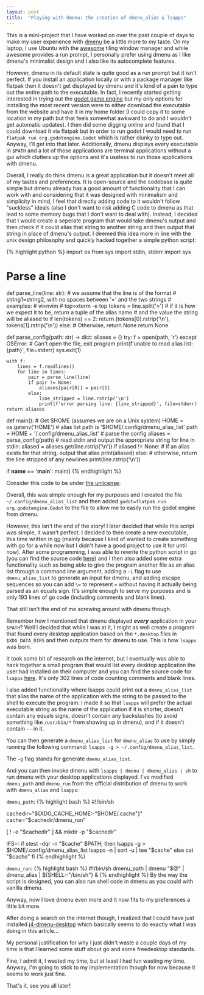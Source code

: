 ```yaml
---
layout: post
title:  "Playing with dmenu: the creation of dmenu_alias & lsapps"
---
```


This is a mini-project that I have worked on over the past couple of days to make
my user experience with [dmenu](https://tools.suckless.org/dmenu/) be a little
more to my taste. On my laptop, I use Ubuntu with the 
[awesome](https://awesomewm.org/) tiling window manager and while awesome
provides a run prompt, I personally prefer using dmenu as I like dmenu's
minimalist design and I also like its autocomplete features.

However, dmenu in its default state is quite good as a run prompt but it isn't
perfect. If you install an application locally or with a package manager like
flatpak then it doesn't get displayed by dmenu and it's kind of a pain to
type out the entire path to the executable. In fact, I recently started getting
interested in trying out the [godot game engine](https://godotengine.org/) but
my only options for installing the most recent version were to either download
the executable from the website and have it in my home folder
(I could copy it to some location in my path but that feels somewhat awkward to
do and I wouldn't get automatic updates). I then did some digging online and
found that I could download it via flatpak but in order to run godot I would 
need to run `flatpak run org.godotengine.Godot` which is rather clunky to type
out. Anyway, I'll get into that later. Additionally, dmenu displays every
executable in `$PATH` and a lot of those applications are terminal applications
without a gui which clutters up the options and it's useless to run those 
applications with dmenu.

Overall, I really do think dmenu is a great application but it doesn't meet all
of my tastes and preferences. It is open-source and the codebase is quite simple
but dmenu already has a good amount of functionality that I can work with and
considering that it was designed with minimalism and simplicity in mind, I feel
that directly adding code to it wouldn't follow "suckless" ideals (also I don't
want to risk adding C code to dmenu as that lead to some memory bugs that I 
don't want to deal with). Instead, I decided that I would create a seperate 
program that would take dmenu's output and then check if it could alias that 
string to another string and then output that string in place of dmenu's output.
I deemed this idea more in line with the unix design philosophy and quickly hacked
together a simple python script:

{% highlight python %}
import os
from sys import stdin, stderr
import sys

# Parse a line
def parse_line(line: str):
    # we assume that the line is of the format
    # string1=string2, with no spaces between '=' and the two strings
    # examples: 
    # vi=nvim
    # top=xterm -e top
    tokens = line.split('=')
    # if it is how we expect it to be, return a tuple of the alias name
    # and the value the string will be aliased to
    if len(tokens) == 2:
        return (tokens[0].rstrip('\n'), tokens[1].rstrip('\n'))
    else:
        # Otherwise, return None
        return None

def parse_config(path: str) -> dict:
    aliases = {} 
    try:
        f = open(path, 'r')
    except OSError:
        # Can't open the file, exit program
        print(f'unable to read alias list: {path}', file=stderr)
        sys.exit(1)

    with f:
        lines = f.readlines()
        for line in lines:
            pair = parse_line(line)
            if pair != None:
                aliases[pair[0]] = pair[1]
            else:
                line_stripped = line.rstrip('\n')
                print(f'error parsing line: {line_stripped}', file=stderr)
    return aliases

def main():
    # Get $HOME (assumes we are on a Unix system)
    HOME = os.getenv('HOME')
    # alias list path is '$HOME/.config/dmenu_alias_list'
    path = HOME + '/.config/dmenu_alias_list'
    # parse the config
    aliases = parse_config(path)
    # read stdin and output the appropriate string
    for line in stdin:
        aliased = aliases.get(line.rstrip('\n'))
        if aliased != None:
            # if an alias exists for that string, output that alias
            print(aliased)
        else:
            # otherwise, return the line stripped of any newlines
            print(line.rstrip('\n'))

if __name__ == '__main__':
    main()
{% endhighlight %}

Consider this code to be under [the unlicense](https://unlicense.org/).

Overall, this was simple enough for my purposes and I created the file
`~/.config/dmenu_alias_list` and then added 
`godot=flatpak run org.godotengine.Godot` to the file to allow me to easily
run the godot engine from dmenu.

However, this isn't the end of the story! I later decided that while this script
was simple, it wasn't perfect. I decided to then create a new executable, this
time written in [go](https://go.dev/) (mainly because I kind of wanted to
create something with go for a while now but I didn't have a good project
to use it for until now). After some programming, I was able to rewrite the
python script in go (you can find the source code 
[here](https://github.com/JLi69/dmenu_alias)) and I then also added some extra
functionality such as being able to give the program another file as an
alias list through a command line argument, adding a `-i` flag to
use `dmenu_alias_list` to generate an input for dmenu, and adding escape sequences
so you can add `\=` to represent `=` without having it actually being parsed
as an equals sign. It's simple enough to serve my purposes and is only 193 lines
of go code (including comments and blank lines).

That still isn't the end of me screwing around with dmenu though.

Remember how I mentioned that dmenu displayed ***every*** application in your
`$PATH`? Well I decided that while I was at it, I might as well create a
program that found every desktop application based on the `*.desktop` files
in `$XDG_DATA_DIRS` and then outputs them for dmenu to use. This is how
`lsapps` was born.

It took some bit of research on the internet, but I eventually was able to hack
together a small program that would list every desktop application the user had
installed on their computer and you can find the source code for `lsapps` 
[here](https://github.com/JLi69/lsapps). It's only 302 lines of code counting
comments and blank lines.

I also added functionality where lsapps could print out a `dmenu_alias_list`
that alias the name of the application with the string to be passed to the shell
to execute the program. I made it so that `lsapps` will prefer
the actual executable string as the name of the application
if it is shorter, doesn't contain any equals signs, doesn't contain any
backslashes (to avoid something like `/usr/bin/*` from showing up in dmenu),
and if it doesn't contain `--` in it.

You can then generate a `dmenu_alias_list` for `dmenu_alias` to use by
simply running the following command: `lsapps -g > ~/.config/dmenu_alias_list`.

The `-g` flag stands for **g**enerate `dmenu_alias_list`.

And you can then invoke dmenu with `lsapps | dmenu | dmenu_alias | sh` to run
dmenu with your desktop applications displayed. I've modified `dmenu_path`
and `dmenu_run` from the official distribution of dmenu to work with 
`dmenu_alias` and `lsapps`:

`dmenu_path`:
{% highlight bash %}
#!/bin/sh

cachedir="${XDG_CACHE_HOME:-"$HOME/.cache"}"
cache="$cachedir/dmenu_run"

[ ! -e "$cachedir" ] && mkdir -p "$cachedir"

IFS=:
if stest -dqr -n "$cache" $PATH; then
	lsapps -g > $HOME/.config/dmenu_alias_list
	lsapps -n | sort -u | tee "$cache"
else
	cat "$cache"
fi
{% endhighlight %}

`dmenu_run`:
{% highlight bash %}
#!/bin/sh
dmenu_path | dmenu "$@" | dmenu_alias | ${SHELL:-"/bin/sh"} &
{% endhighlight %}
By the way the script is designed, you can also run shell code in dmenu as 
you could with vanilla dmenu.

Anyway, now I love dmenu even more and it now fits to my preferences a little
bit more.

After doing a search on the internet though, I realized that I could have
just installed [j4-dmenu-desktop](https://github.com/enkore/j4-dmenu-desktop)
which basically seems to do exactly what I was doing in this article...

My personal justification for why I just didn't waste a couple days of my time
is that I learned some stuff about go and some freedesktop standards.

Fine, I admit it, I wasted my time, but at least I had fun wasting my time.
Anyway, I'm going to stick to my implementation though for now because it seems
to work just fine.

That's it, see you all later!
